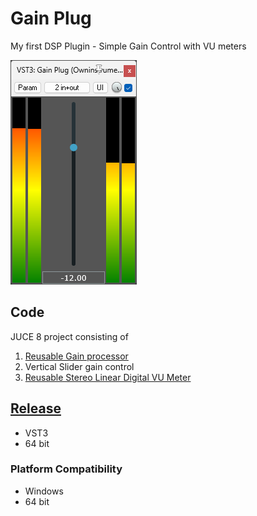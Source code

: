 # Gain Plug
 My first DSP Plugin - Simple Gain Control with VU meters

![Gain Plug screenshot](https://github.com/ethandjoseph/Gain-Plug/blob/main/GainPlugScreenshot.png)

## Code
JUCE 8 project consisting of
1. [Reusable Gain processor](https://github.com/ethandjoseph/Gain-Plug/blob/main/Source/Gain.cpp)
2. Vertical Slider gain control
3. [Reusable Stereo Linear Digital VU Meter](https://github.com/ethandjoseph/Gain-Plug/blob/main/Source/VerticalMeter.h)

## [Release](https://github.com/ethandjoseph/Gain-Plug/releases)
- VST3
- 64 bit

### Platform Compatibility
- Windows
- 64 bit
